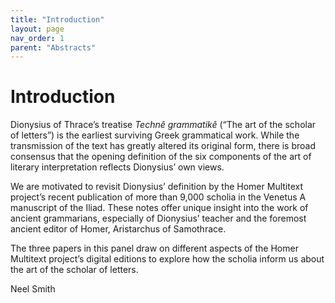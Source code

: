 ```yaml
---
title: "Introduction"
layout: page
nav_order: 1
parent: "Abstracts"
---
```


# Introduction


Dionysius of Thrace’s treatise *Technê grammatikê* (“The art of the scholar of letters”) is the earliest surviving Greek grammatical work. While the transmission of the text has greatly altered its original form, there is broad consensus that the opening definition of the six components of the art of literary interpretation reflects Dionysius’ own views.

We are motivated to revisit Dionysius’ definition by the Homer Multitext project’s recent publication of more than 9,000 scholia in the Venetus A manuscript of the Iliad. These notes offer unique insight into the work of ancient grammarians, especially of Dionysius’ teacher and the foremost ancient editor of Homer, Aristarchus of Samothrace.

The three papers in this panel draw on different aspects of the Homer Multitext project’s digital editions to explore how the scholia inform us about the art of the scholar of letters.

<div class="sig">Neel Smith</div>
<link rel="stylesheet" type="text/css" href="../../grammatike.css">